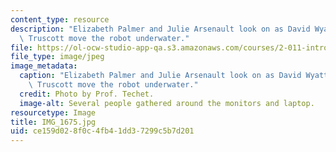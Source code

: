 ```yaml
---
content_type: resource
description: "Elizabeth Palmer and Julie Arsenault look on as David Wyatt and Zo\xEB\
  \ Truscott move the robot underwater."
file: https://ol-ocw-studio-app-qa.s3.amazonaws.com/courses/2-011-introduction-to-ocean-science-and-engineering-spring-2006/ce159d028f0c4fb41dd37299c5b7d201_IMG_1675.jpg
file_type: image/jpeg
image_metadata:
  caption: "Elizabeth Palmer and Julie Arsenault look on as David Wyatt and Zo\xEB\
    \ Truscott move the robot underwater."
  credit: Photo by Prof. Techet.
  image-alt: Several people gathered around the monitors and laptop.
resourcetype: Image
title: IMG_1675.jpg
uid: ce159d02-8f0c-4fb4-1dd3-7299c5b7d201
---
```


